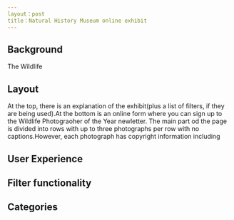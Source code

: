 ```yaml
---
layout：post
title：Natural History Museum online exhibit
---
```


## Background
The Wildlife 

## Layout
At the top, there is an explanation of the exhibit(plus a list of filters, if they are being used).At the bottom is an online form where you can sign up to the
Wildlife Photograoher of the Year newletter. The main part od the page is divided into rows with up to three photographs per row with no captions.However, each photograph
has copyright information including 



## User Experience





## Filter functionality





## Categories
